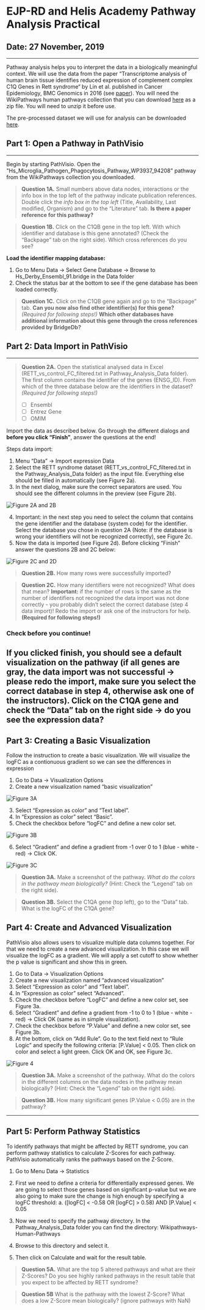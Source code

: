EJP-RD and Helis Academy Pathway Analysis Practical
==============================================================================
## Date: 27 November, 2019
-----------------------
Pathway analysis helps you to interpret the data in a biologically meaningful context. We will use the data from the paper “Transcriptome 
analysis of human brain tissue identifies reduced expression of complement complex C1Q Genes in Rett syndrome“ by Lin et al. published in Cancer Epidemiology, 
BMC Genomics in 2016 (see [paper](https://bmcgenomics.biomedcentral.com/articles/10.1186/s12864-016-2746-7)). You will need the WikiPathways human pathways collection that you can download [here](http://www.wikipathways.org/wpi/batchDownload.php?species=Homo%20sapiens&fileType=gpml&tag=Curation:AnalysisCollection) as a 
zip file. You will need to unzip it before use.

The pre-processed dataset we will use for analysis can be downloaded [here](https://github.com/LaurenDupuis/EJP-RD_Helis_Academy/blob/master/tutorials/RETT_vs_control_FC_filtered.txt).

## Part 1: Open a Pathway in PathVisio
---------------------------------------------

Begin by starting PathVisio. Open the "Hs_Microglia_Pathogen_Phagocytosis_Pathway_WP3937_94208" pathway from the WikiPathways collection you downloaded.

> **Question 1A.** Small numbers above data nodes, interactions or the info box in the top left of the pathway indicate publication references. 
> Double click the *info box in the top left* (Title, Availability, Last modified, Organism) and go to the “Literature” tab. 
> **Is there a paper reference for this pathway?**

> **Question 1B.** Click on the C1QB gene in the top left. With which identifier and database is this gene annotated? (Check the “Backpage” 
> tab on the right side).  Which cross references do you see?

**Load the identifier mapping database:** 
1.	Go to Menu Data → Select Gene Database → Browse to Hs_Derby_Ensembl_91.bridge in the Data folder
2.	Check the status bar at the bottom to see if the gene database has been loaded correctly. 

> **Question 1C.** Click on the C1QB gene again and go to the “Backpage” tab. **Can you now also find other identifier(s) for this gene?**  
> *(Required for following steps!)*
> **Which other databases have additional information about this gene through the cross references provided by BridgeDb?**

## Part 2: Data Import in PathVisio
-------------------------------------------
> **Question 2A.** Open the statistical analysed data in Excel (RETT_vs_control_FC_filtered.txt in Pathway_Analysis_Data folder). The first column 
> contains the identifier of the genes (ENSG_ID). From which of the three database below are the identifiers in the dataset? 
> *(Required for following steps!)*
>
> - [ ]    Ensembl
> - [ ]    Entrez Gene
> - [ ]    OMIM

Import the data as described below. Go through the different dialogs and **before you click “Finish”**, answer the questions at the end! 

Steps data import:
1.	Menu “Data” → Import expression Data
2.	Select the RETT syndrome dataset (RETT_vs_control_FC_filtered.txt in the Pathway_Analysis_Data folder) as the input file. Everything else 
should be filled in automatically (see Figure 2a).
3.	In the next dialog, make sure the correct separators are used. You should see the different columns in the preview (see Figure 2b).

![Figure 2A and 2B](https://github.com/LaurenDupuis/Helis-Academy-Omics-June-2019/blob/master/images/Figure_2A_2B_PA.png?raw=true)


4.	Important: in the next step you need to select the column that contains the gene identifier and the database (system code) for 
the identifier. Select the database you chose in question 2A (Note: if the database is wrong your identifiers will not be recognized 
correctly), see Figure 2c. 
5.	Now the data is imported (see Figure 2d). Before clicking “Finish” answer the questions 2B and 2C below:

![Figure 2C and 2D](https://github.com/LaurenDupuis/Helis-Academy-Omics-June-2019/blob/master/images/Figure%202C_2D_PA_.png?raw=true)

> **Question 2B.** How many rows were successfully imported?

> **Question 2C.** How many identifiers were not recognized? What does that mean? 
> **Important:** if the number of rows is the same as the number of identifiers not recognized the data import was not done correctly - 
> you probably didn’t select the correct database (step 4 data import)! Redo the import or ask one of the instructors for help. 
> **(Required for following steps!)**

### **Check before you continue!**
If you clicked finish, you should see a default visualization on the pathway (if all genes are gray, the data import was not 
successful → please redo the import, make sure you select the correct database in step 4, otherwise ask one of the instructors). 
Click on the C1QA gene and check the “Data” tab on the right side → do you see the expression data?
-----------------------------------------------------------------------------------------------------------------------------------

## Part 3: Creating a Basic Visualization
Follow the instruction to create a basic visualization. We will visualize the logFC as a contionuous gradient so we can see the 
differences in expression 
1.	Go to Data → Visualization Options
2.	Create a new visualization named “basic visualization”

![Figure 3A](https://github.com/LaurenDupuis/Helis-Academy-Omics-June-2019/blob/master/images/Data_Vis_1_PA_.png?raw=true)


3.	Select “Expression as color” and “Text label”. 
4.	In “Expression as color” select “Basic”.
5.	Check the checkbox before “logFC” and define a new color set.

![Figure 3B](https://github.com/LaurenDupuis/Helis-Academy-Omics-June-2019/blob/master/images/Data_Vis_2_PA_.png?raw=true)

6.	Select “Gradient” and define a gradient from -1 over 0 to 1 (blue - white - red) → Click OK.

![Figure 3C](https://github.com/LaurenDupuis/Helis-Academy-Omics-June-2019/blob/master/images/Data_Vis_3_PA_.png?raw=true)


> **Question 3A.** Make a screenshot of the pathway. *What do the colors in the pathway mean biologically?* (Hint: Check the “Legend” tab 
> on the right side). 

> **Question 3B.** Select the C1QA gene (top left), go to the “Data” tab. What is the logFC of the C1QA gene?

## Part 4: Create and Advanced Visualization
PathVisio also allows users to visualize multiple data columns together. For that we need to create a new advanced visualization. In 
this case we will visualize the logFC as a gradient. We will apply a set cutoff to show whether the p value is significant and show this 
in green.

1.	Go to Data → Visualization Options
2.	Create a new visualization named “advanced visualization”
3.	Select “Expression as color” and “Text label”. 
4.	In “Expression as color” select “Advanced”.
5.	Check the checkbox before “LogFC” and define a new color set, see Figure 3a.
6.	Select “Gradient” and define a gradient from -1 to 0 to 1 (blue - white - red) → Click OK (same as in simple visualization).
7.	Check the checkbox before “P.Value” and define a new color set, see Figure 3b.
8.	At the bottom, click on “Add Rule”. Go to the text field next to “Rule Logic” and specify the following criteria: [P.Value] < 0.05. Then click on color and select a light green. Click OK and OK, see Figure 3c. 

![Figure 4](https://github.com/LaurenDupuis/Helis-Academy-Omics-June-2019/blob/master/images/Fig4.png?raw=true)

> **Question 3A.** Make a screenshot of the pathway. What do the colors in the different columns on the data nodes in the pathway mean 
> biologically? (Hint: Check the “Legend” tab on the right side). 

> **Question 3B.** How many significant genes (P.Value < 0.05) are in the pathway?

-------------------------------------------------------------------------------------------------------

## Part 5: Perform Pathway Statistics

To identify pathways that might be affected by RETT syndrome, you can perform pathway statistics to calculate Z-Scores for each pathway. 
PathVisio automatically ranks the pathways based on the Z-Score. 

1.	Go to Menu Data → Statistics
2.	First we need to define a criteria for differentially expressed genes. We are going to select those genes based on significant p-value but we are also going to make sure the change is high enough by specifying a logFC threshold:
    a.	([logFC] < -0.58 OR [logFC] > 0.58) AND [P.Value] < 0.05

3.	Now we need to specify the pathway directory. In the Pathway_Analysis_Data folder you can find the directory: 
Wikipathways-Human-Pathways
4.	Browse to this directory and select it. 
5.	Then click on Calculate and wait for the result table.

> **Question 5A.** What are the top 5 altered pathways and what are their Z-Scores? Do you see highly ranked pathways in the result 
> table that you expect to be affected by RETT syndrome?

> **Question 5B** What is the pathway with the lowest Z-Score? What does a low Z-Score mean biologically? (ignore pathways with NaN)



